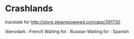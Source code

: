 # Crashlands
translate for http://store.steampowered.com/app/391730

liberodark : French
Waiting for : Russian
Waiting for : Spanish
